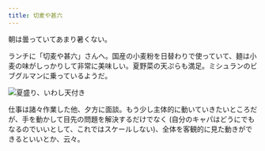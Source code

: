 ```yaml
---
title: 切麦や甚六
---
```


朝は曇っていてあまり暑くない。

ランチに「切麦や甚六」さんへ。国産の小麦粉を日替わりで使っていて、麺は小麦の味がしっかりして非常に美味しい。夏野菜の天ぷらも満足。ミシュランのビブグルマンに乗っているようだ。

![夏盛り、いわし天付き](https://ceshmina-photos.s3.ap-northeast-1.amazonaws.com/medium/202407/20240709-140226.webp)

仕事は諸々作業した他、夕方に面談。もう少し主体的に動いていきたいところだが、手を動かして目先の問題を解決するだけでなく (自分のキャパはどうにでもなるのでいいとして、これではスケールしない)、全体を客観的に見た動きができるといいとか、云々。
